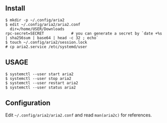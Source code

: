 ## Install

	$ mkdir -p ~/.config/aria2
	$ edit ~/.config/aria2/aria2.conf
	  dir=/home/USER/Downloads
    rpc-secret=SECRET            # you can generate a secret by `date +%s | sha256sum | base64 | head -c 32 ; echo`
	$ touch ~/.config/aria2/session.lock
	# cp aria2.service /etc/systemd/user

## USAGE

	$ systemctl --user start aria2
	$ systemctl --user stop aria2
	$ systemctl --user restart aria2
	$ systemctl --user status aria2

## Configuration

Edit `~/.config/aria2/aria2.conf` and read `man(aria2c)` for references.
